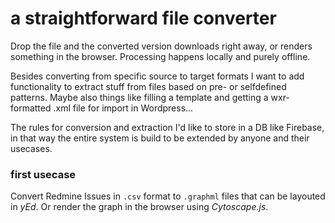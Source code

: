 # a straightforward file converter
Drop the file and the converted version downloads right away, or renders something in the browser. Processing happens locally and purely offline.

Besides converting from specific source to target formats I want to add functionality to extract stuff from files based on pre- or selfdefined patterns. Maybe also things like filling a template and getting a wxr-formatted .xml file for import in Wordpress...

The rules for conversion and extraction I'd like to store in a DB like Firebase, in that way the entire system is build to be extended by anyone and their usecases.

### first usecase
Convert Redmine Issues in `.csv` format to `.graphml` files that can be layouted in *yEd*. Or render the graph in the browser using *Cytoscape.js*.
